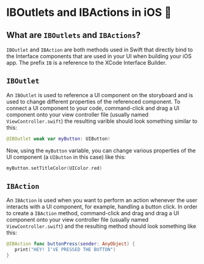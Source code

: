 # IBOutlets and IBActions in iOS 📱


## What are `IBOutlets` and `IBActions`?
`IBOutlet` and `IBAction` are both methods used in Swift that directly bind to the Interface components that are used in your UI when building your iOS app. The prefix `IB` is a reference to the XCode Interface Builder.

## `IBOutlet`
An `IBOutlet` is used to reference a UI component on the storyboard and is used to change different properties of the referenced component. To connect a UI component to your code, command-click and drag a UI component onto your view controller file (usually named `ViewController.swift`) the resulting varible should look something similar to this:
```swift
@IBOutlet weak var myButton: UIButton!
```
Now, using the `myButton` variable, you can change various properties of the UI component (a `UIButton` in this case) like this:
``` swift
myButton.setTitleColor(UIColor.red)
```
## `IBAction`
An `IBAction` is used when you want to perform an action whenever the user interacts with a UI component, for example, handling a button click. In order to create a `IBAction` method, command-click and drag and drag a UI component onto your view controller file (usually named `ViewController.swift`) and the resulting method should look something like this:
```swift
@IBAction func buttonPress(sender: AnyObject) {
   print("HEY! I'VE PRESSED THE BUTTON")
}
```







